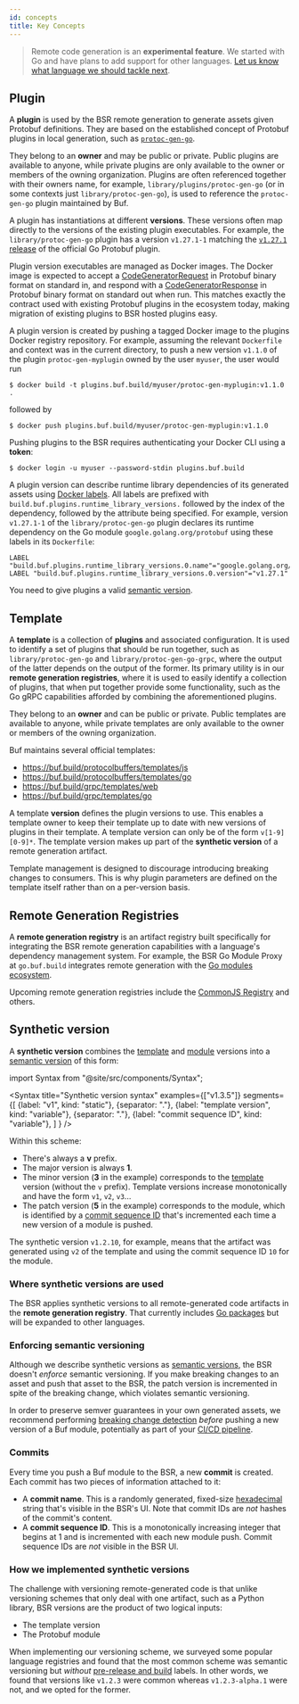 ```yaml
---
id: concepts
title: Key Concepts
---
```


> Remote code generation is an **experimental feature**. We started with Go and have plans to add support for other languages. [Let us know what language we should tackle next](../../contact.md).

## Plugin

A **plugin** is used by the BSR remote generation to generate assets given Protobuf definitions. They are based on the established concept of Protobuf plugins in local generation, such as [`protoc-gen-go`](https://pkg.go.dev/google.golang.org/protobuf@v1.27.1/cmd/protoc-gen-go).

They belong to an **owner** and may be public or private. Public plugins are available to anyone, while private plugins are only available to the owner or members of the owning organization. Plugins are often referenced together with their owners name, for example, `library/plugins/protoc-gen-go` (or in some contexts just `library/protoc-gen-go`), is used to reference the `protoc-gen-go` plugin maintained by Buf.

A plugin has instantiations at different **versions**. These versions often map directly to the versions of the existing plugin executables. For example, the `library/protoc-gen-go` plugin has a version `v1.27.1-1` matching the [`v1.27.1` release](https://github.com/protocolbuffers/protobuf-go/releases/tag/v1.27.1) of the official Go Protobuf plugin.

Plugin version executables are managed as Docker images. The Docker image is expected to accept a [CodeGeneratorRequest](https://github.com/protocolbuffers/protobuf/blob/bd42fcc7a3e04504df895ce2fd0782c0e84b68a5/src/google/protobuf/compiler/plugin.proto#L68) in Protobuf binary format on standard in, and respond with a [CodeGeneratorResponse](https://github.com/protocolbuffers/protobuf/blob/bd42fcc7a3e04504df895ce2fd0782c0e84b68a5/src/google/protobuf/compiler/plugin.proto#L99) in Protobuf binary format on standard out when run. This matches exactly the contract used with existing Protobuf plugins in the ecosystem today, making migration of existing plugins to BSR hosted plugins easy.

A plugin version is created by pushing a tagged Docker image to the plugins Docker registry repository. For example, assuming the relevant `Dockerfile` and context was in the current directory, to push a new version `v1.1.0` of the plugin `protoc-gen-myplugin` owned by the user `myuser`, the user would run

```terminal
$ docker build -t plugins.buf.build/myuser/protoc-gen-myplugin:v1.1.0 .
```

followed by

```terminal
$ docker push plugins.buf.build/myuser/protoc-gen-myplugin:v1.1.0
```

Pushing plugins to the BSR requires authenticating your Docker CLI using a **token**:

```terminal
$ docker login -u myuser --password-stdin plugins.buf.build
```

A plugin version can describe runtime library dependencies of its generated assets using [Docker labels](https://docs.docker.com/config/labels-custom-metadata/). All labels are prefixed with `build.buf.plugins.runtime_library_versions.` followed by the index of the dependency, followed by the attribute being specified. For example, version `v1.27.1-1` of the `library/protoc-gen-go` plugin declares its runtime dependency on the Go module `google.golang.org/protobuf` using these labels in its `Dockerfile`:

```docker
LABEL "build.buf.plugins.runtime_library_versions.0.name"="google.golang.org/protobuf"
LABEL "build.buf.plugins.runtime_library_versions.0.version"="v1.27.1"
```

You need to give plugins a valid [semantic version](https://semver.org/spec/v2.0.0.html).

## Template

A **template** is a collection of **plugins** and associated configuration. It is used to identify a set of plugins that should be run together, such as `library/protoc-gen-go` and `library/protoc-gen-go-grpc`, where the output of the latter depends on the output of the former. Its primary utility is in our **remote generation registries**, where it is used to easily identify a collection of plugins, that when put together provide some functionality, such as the Go gRPC capabilities afforded by combining the aforementioned plugins.

They belong to an **owner** and can be public or private. Public templates are available to anyone, while private templates are only available to the owner or members of the owning organization.

Buf maintains several official templates:

- https://buf.build/protocolbuffers/templates/js
- https://buf.build/protocolbuffers/templates/go
- https://buf.build/grpc/templates/web
- https://buf.build/grpc/templates/go

A template **version** defines the plugin versions to use. This enables a template owner to keep their template up to date with new versions of plugins in their template. A template version can only be of the form `v[1-9][0-9]*`. The template version makes up part of the **synthetic version** of a remote generation artifact.

Template management is designed to discourage introducing breaking changes to consumers. This is why plugin parameters are defined on the template itself rather than on a per-version basis.

## Remote Generation Registries

A **remote generation registry** is an artifact registry built specifically for integrating the BSR remote generation capabilities with a language's dependency management system. For example, the BSR Go Module Proxy at `go.buf.build` integrates remote generation with the [Go modules ecosystem](https://golang.org/ref/mod).

Upcoming remote generation registries include the [CommonJS Registry](http://wiki.commonjs.org/wiki/Packages/Registry) and others.

## Synthetic version

A **synthetic version** combines the [template](#template) and [module](../overview.md#module) versions into a [semantic version](https://semver.org/spec/v2.0.0.html) of this form:

import Syntax from "@site/src/components/Syntax";

<Syntax
  title="Synthetic version syntax"
  examples={["v1.3.5"]}
  segments={[
    {label: "v1", kind: "static"},
    {separator: "."},
    {label: "template version", kind: "variable"},
    {separator: "."},
    {label: "commit sequence ID", kind: "variable"},
  ]
} />

Within this scheme:

* There's always a **v** prefix.
* The major version is always **1**.
* The minor version (**3** in the example) corresponds to the [template](#template) version (without the `v` prefix). Template versions increase monotonically and have the form `v1`, `v2`, `v3`...
* The patch version (**5** in the example) corresponds to the module, which is identified by a [commit sequence ID](#commits) that's incremented each time a new version of a module is pushed.

The synthetic version `v1.2.10`, for example, means that the artifact was generated using `v2` of
the template and using the commit sequence ID `10` for the module.

### Where synthetic versions are used

The BSR applies synthetic versions to all remote-generated code artifacts in the **remote generation
registry**. That currently includes [Go packages](../../tour/use-remote-generation.md) but will be
expanded to other languages.

### Enforcing semantic versioning

Although we describe synthetic versions as [semantic versions](https://semver.org/spec/v2.0.0.html),
the BSR doesn't _enforce_ semantic versioning. If you make breaking changes to an asset and push
that asset to the BSR, the patch version is incremented in spite of the breaking change, which
violates semantic versioning.

In order to preserve semver guarantees in your own generated assets, we recommend performing
[breaking change detection](../../breaking/usage.md) _before_ pushing a new version of a Buf module,
potentially as part of your [CI/CD pipeline](../../ci-cd/setup.md#checks).

### Commits

Every time you push a Buf module to the BSR, a new **commit** is created. Each commit has two pieces
of information attached to it:

* A **commit name**. This is a randomly generated, fixed-size [hexadecimal] string that's visible in
  the BSR's UI. Note that commit IDs are _not_ hashes of the commit's content.
* A **commit sequence ID**. This is a monotonically increasing integer that begins at 1 and is
  incremented with each new module push. Commit sequence IDs are _not_ visible in the BSR UI.

### How we implemented synthetic versions

The challenge with versioning remote-generated code is that unlike versioning schemes that only deal
with one artifact, such as a Python library, BSR versions are the product of two logical inputs:

* The template version
* The Protobuf module

When implementing our versioning scheme, we surveyed some popular language registries and found that
the most common scheme was semantic versioning but _without_ [pre-release and
build](https://www.baeldung.com/cs/semantic-versioning#4-pre-release-and-build) labels. In other
words, we found that versions like `v1.2.3` were common whereas `v1.2.3-alpha.1` were not, and we
opted for the former.

[hexadecimal]: https://en.wikipedia.org/wiki/Hexadecimal
